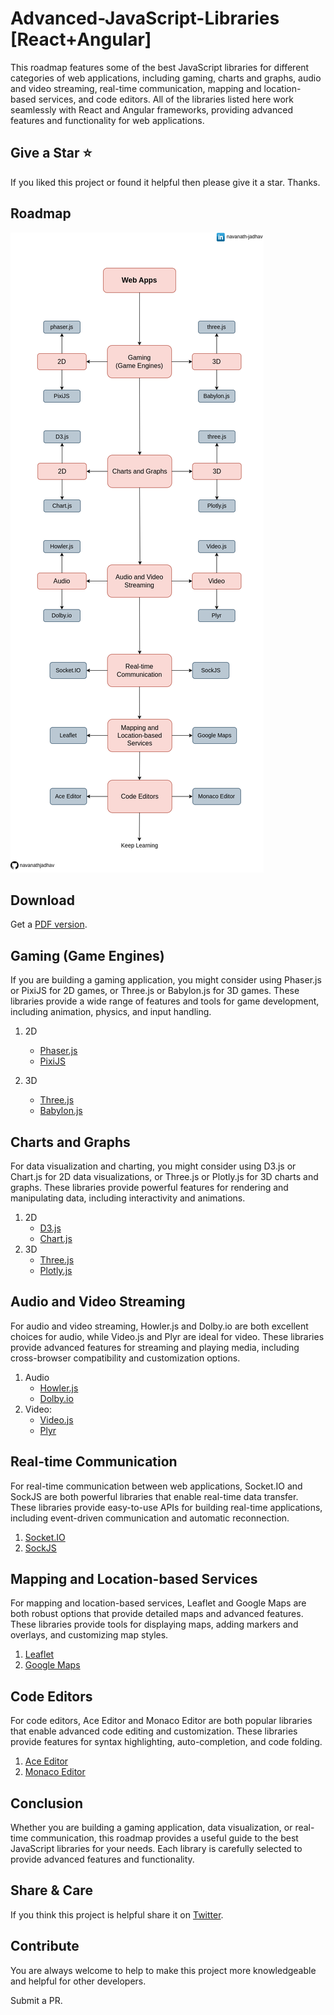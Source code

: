 # Advanced-JavaScript-Libraries [React+Angular]

This roadmap features some of the best JavaScript libraries for different categories of web applications, including gaming, charts and graphs, audio and video streaming, real-time communication, mapping and location-based services, and code editors. All of the libraries listed here work seamlessly with React and Angular frameworks, providing advanced features and functionality for web applications.

## Give a Star ⭐

If you liked this project or found it helpful then please give it a star.
Thanks.

## Roadmap

![Roadmap](./Advanced-JavaScript-Libraries.png)

## Download

Get a [PDF version](./Advanced-JavaScript-Libraries.pdf).

## Gaming (Game Engines)

If you are building a gaming application, you might consider using Phaser.js or PixiJS for 2D games, or Three.js or Babylon.js for 3D games. These libraries provide a wide range of features and tools for game development, including animation, physics, and input handling.

1.  2D

    - [Phaser.js](https://github.com/photonstorm/phaser)
    - [PixiJS](https://github.com/pixijs/pixi.js)

2.  3D
    - [Three.js](https://github.com/mrdoob/three.js/)
    - [Babylon.js](https://github.com/BabylonJS/Babylon.js/)

## Charts and Graphs

For data visualization and charting, you might consider using D3.js or Chart.js for 2D data visualizations, or Three.js or Plotly.js for 3D charts and graphs. These libraries provide powerful features for rendering and manipulating data, including interactivity and animations.

1.  2D
    - [D3.js](https://github.com/d3/d3)
    - [Chart.js](https://github.com/chartjs/Chart.js)
2.  3D
    - [Three.js](https://github.com/mrdoob/three.js/)
    - [Plotly.js](https://github.com/plotly/plotly.js/)

## Audio and Video Streaming

For audio and video streaming, Howler.js and Dolby.io are both excellent choices for audio, while Video.js and Plyr are ideal for video. These libraries provide advanced features for streaming and playing media, including cross-browser compatibility and customization options.

1.  Audio
    - [Howler.js](https://github.com/goldfire/howler.js)
    - [Dolby.io](https://dolby.io)
2.  Video:
    - [Video.js](https://github.com/videojs/video.js)
    - [Plyr](https://github.com/sampotts/plyr)

## Real-time Communication

For real-time communication between web applications, Socket.IO and SockJS are both powerful libraries that enable real-time data transfer. These libraries provide easy-to-use APIs for building real-time applications, including event-driven communication and automatic reconnection.

1. [Socket.IO](https://socket.io/)
2. [SockJS](https://github.com/sockjs/sockjs-client)

## Mapping and Location-based Services

For mapping and location-based services, Leaflet and Google Maps are both robust options that provide detailed maps and advanced features. These libraries provide tools for displaying maps, adding markers and overlays, and customizing map styles.

1. [Leaflet](https://github.com/Leaflet/Leaflet)
2. [Google Maps](https://developers.google.com/maps/documentation/javascript/overview)

## Code Editors

For code editors, Ace Editor and Monaco Editor are both popular libraries that enable advanced code editing and customization. These libraries provide features for syntax highlighting, auto-completion, and code folding.

1. [Ace Editor](https://github.com/ajaxorg/ace)
2. [Monaco Editor](https://github.com/microsoft/monaco-editor)

## Conclusion

Whether you are building a gaming application, data visualization, or real-time communication, this roadmap provides a useful guide to the best JavaScript libraries for your needs. Each library is carefully selected to provide advanced features and functionality.

## Share & Care

If you think this project is helpful share it on [Twitter](https://twitter.com/intent/tweet?url=https://github.com/navanathjadhav/Advanced-JavaScript-Libraries).

## Contribute

You are always welcome to help to make this project more knowledgeable and helpful for other developers.

Submit a PR.

